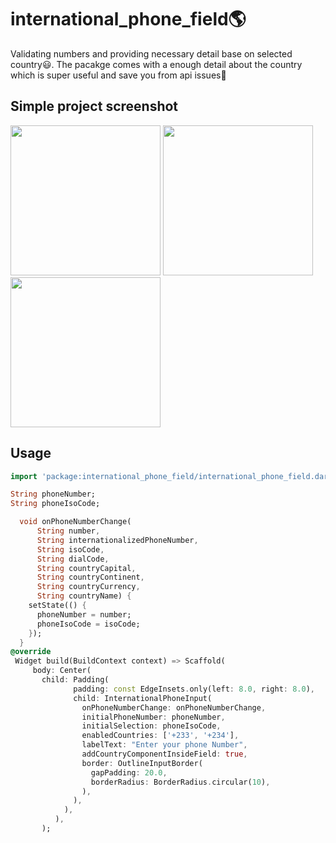 # international_phone_field🌎
Validating numbers and providing necessary detail base on selected country😃. The pacakge comes with a enough detail about the country which is super useful and save you from api issues🐻

## Simple project screenshot

<img src="https://user-images.githubusercontent.com/36260221/99586029-0e579a00-29df-11eb-88fa-4a0066ad0cde.png" width="240"/>
<img src="https://user-images.githubusercontent.com/36260221/99586194-48c13700-29df-11eb-919d-6dd9b7faa016.png" width="240"/>
<img src="https://user-images.githubusercontent.com/36260221/99587738-6abbb900-29e1-11eb-8ad5-50b9235f585b.png" width="240"/>


## Usage
```dart
import 'package:international_phone_field/international_phone_field.dart';

String phoneNumber;
String phoneIsoCode;

  void onPhoneNumberChange(
      String number,
      String internationalizedPhoneNumber,
      String isoCode,
      String dialCode,
      String countryCapital,
      String countryContinent,
      String countryCurrency,
      String countryName) {
    setState(() {
      phoneNumber = number;
      phoneIsoCode = isoCode;
    });
  }
@override
 Widget build(BuildContext context) => Scaffold(
     body: Center(
       child: Padding(
              padding: const EdgeInsets.only(left: 8.0, right: 8.0),
              child: InternationalPhoneInput(
                onPhoneNumberChange: onPhoneNumberChange,
                initialPhoneNumber: phoneNumber,
                initialSelection: phoneIsoCode,
                enabledCountries: ['+233', '+234'],
                labelText: "Enter your phone Number",
                addCountryComponentInsideField: true,
                border: OutlineInputBorder(
                  gapPadding: 20.0,
                  borderRadius: BorderRadius.circular(10),
                ),
              ),
            ),
          ),
       );

```
